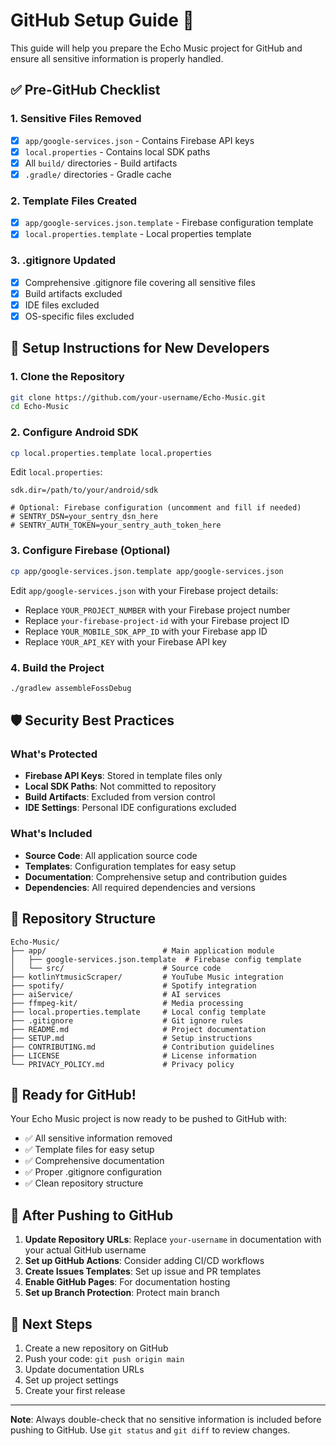 # GitHub Setup Guide 🚀

This guide will help you prepare the Echo Music project for GitHub and ensure all sensitive information is properly handled.

## ✅ Pre-GitHub Checklist

### 1. Sensitive Files Removed
- [x] `app/google-services.json` - Contains Firebase API keys
- [x] `local.properties` - Contains local SDK paths
- [x] All `build/` directories - Build artifacts
- [x] `.gradle/` directories - Gradle cache

### 2. Template Files Created
- [x] `app/google-services.json.template` - Firebase configuration template
- [x] `local.properties.template` - Local properties template

### 3. .gitignore Updated
- [x] Comprehensive .gitignore file covering all sensitive files
- [x] Build artifacts excluded
- [x] IDE files excluded
- [x] OS-specific files excluded

## 🔧 Setup Instructions for New Developers

### 1. Clone the Repository
```bash
git clone https://github.com/your-username/Echo-Music.git
cd Echo-Music
```

### 2. Configure Android SDK
```bash
cp local.properties.template local.properties
```

Edit `local.properties`:
```properties
sdk.dir=/path/to/your/android/sdk

# Optional: Firebase configuration (uncomment and fill if needed)
# SENTRY_DSN=your_sentry_dsn_here
# SENTRY_AUTH_TOKEN=your_sentry_auth_token_here
```

### 3. Configure Firebase (Optional)
```bash
cp app/google-services.json.template app/google-services.json
```

Edit `app/google-services.json` with your Firebase project details:
- Replace `YOUR_PROJECT_NUMBER` with your Firebase project number
- Replace `your-firebase-project-id` with your Firebase project ID
- Replace `YOUR_MOBILE_SDK_APP_ID` with your Firebase app ID
- Replace `YOUR_API_KEY` with your Firebase API key

### 4. Build the Project
```bash
./gradlew assembleFossDebug
```

## 🛡️ Security Best Practices

### What's Protected
- **Firebase API Keys**: Stored in template files only
- **Local SDK Paths**: Not committed to repository
- **Build Artifacts**: Excluded from version control
- **IDE Settings**: Personal IDE configurations excluded

### What's Included
- **Source Code**: All application source code
- **Templates**: Configuration templates for easy setup
- **Documentation**: Comprehensive setup and contribution guides
- **Dependencies**: All required dependencies and versions

## 📁 Repository Structure

```
Echo-Music/
├── app/                          # Main application module
│   ├── google-services.json.template  # Firebase config template
│   └── src/                      # Source code
├── kotlinYtmusicScraper/         # YouTube Music integration
├── spotify/                      # Spotify integration
├── aiService/                    # AI services
├── ffmpeg-kit/                   # Media processing
├── local.properties.template     # Local config template
├── .gitignore                    # Git ignore rules
├── README.md                     # Project documentation
├── SETUP.md                      # Setup instructions
├── CONTRIBUTING.md               # Contribution guidelines
├── LICENSE                       # License information
└── PRIVACY_POLICY.md             # Privacy policy
```

## 🚀 Ready for GitHub!

Your Echo Music project is now ready to be pushed to GitHub with:

- ✅ All sensitive information removed
- ✅ Template files for easy setup
- ✅ Comprehensive documentation
- ✅ Proper .gitignore configuration
- ✅ Clean repository structure

## 🔄 After Pushing to GitHub

1. **Update Repository URLs**: Replace `your-username` in documentation with your actual GitHub username
2. **Set up GitHub Actions**: Consider adding CI/CD workflows
3. **Create Issues Templates**: Set up issue and PR templates
4. **Enable GitHub Pages**: For documentation hosting
5. **Set up Branch Protection**: Protect main branch

## 📝 Next Steps

1. Create a new repository on GitHub
2. Push your code: `git push origin main`
3. Update documentation URLs
4. Set up project settings
5. Create your first release

---

**Note**: Always double-check that no sensitive information is included before pushing to GitHub. Use `git status` and `git diff` to review changes.
